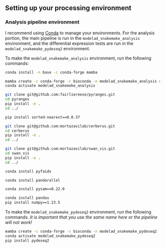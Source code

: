 ## Setting up your processing environment

### Analysis pipeline environment

I recommend using [Conda](https://docs.conda.io/projects/miniconda/en/latest/miniconda-install.html) to manage your environments. For the analysis portion, the main pipeline is run in the `modelad_snakemake_analysis` environment, and the differential expression tests are run in the `modelad_snakemake_pydeseq2` environment.

To make the `modelad_snakemake_analysis` environment, run the following commands:
```bash
conda install -n base -c conda-forge mamba

mamba create -c conda-forge -c bioconda -n modelad_snakemake_analysis snakemake==7.32 python==3.9 pandas pytables==3.8.0
conda activate modelad_snakemake_analysis

git clone git@github.com:fairliereese/pyranges.git
cd pyranges
pip install -e .
cd ../

pip install sorted-nearest==0.0.37

git clone git@github.com:mortazavilab/cerberus.git
cd cerberus
pip install -e .
cd ../

git clone git@github.com:mortazavilab/swan_vis.git
cd swan_vis
pip install -e .
cd ../

conda install pyfaidx

conda install pandarallel

conda install pysam==0.22.0

conda install pandas
pip install numpy==1.23.5
```

To make the `modelad_snakemake_pydeseq2` environment, run the following commands. *It is important that you use the same name here or the pipeline will not work!*
```bash
mamba create -c conda-forge -c bioconda -n modelad_snakemake_pydeseq2  python==3.9
conda activate modelad_snakemake_pydeseq2
pip install pydeseq2
```



<!-- The YAML files for each are included in this repository. Run the code below to create the environments.
```bash
conda env create -f snakemake.yml
conda env create -f igvtools.yml
conda env create -f deeptools.yml
conda env create -f pydeseq2.yml
conda env create -f snakemake_vis.yml
``` -->

<!-- ```bash
conda activate snakemake
conda env export > snakemake.yml

conda activate igvtools
conda env export > igvtools.yml

conda activate deeptools
conda env export > deeptools.yml

conda activate pydeseq2
conda env export > pydeseq2.yml

conda activate snakemake_vis
conda env export > snakemake_vis.yml
``` -->

<!-- Additionally, you'll need to install the following, in your "snakemake" environment.

* [Cython](https://cython.readthedocs.io/en/latest/src/quickstart/install.html)
```bash
pip install Cython
```
* [samtools](https://anaconda.org/bioconda/samtools)
```bash
conda install bioconda::samtools
```
* [bedtools](https://anaconda.org/bioconda/bedtools)
```bash
conda install bioconda::bedtools
```
* [TranscriptClean](https://github.com/mortazavilab/TranscriptClean)
```bash
git clone git@github.com:mortazavilab/TranscriptClean.git
cd TranscriptClean
pip install -e .
```
* [TALON](https://github.com/mortazavilab/TALON)
```bash
git clone git@github.com:mortazavilab/TALON.git
cd TALON
pip install -e .
```
* [GENCODE UTR Fix](https://github.com/MuhammedHasan/gencode_utr_fix)
```bash
pip install cython
pip install -e git+https://github.com/MuhammedHasan/gencode_utr_fix.git#egg=gencode_utr_fix
```
* [Fairlie's version of PyRanges](git@github.com:fairliereese/pyranges.git)
```bash
git clone git@github.com:fairliereese/pyranges.git
cd pyranges
pip install -e .
``` -->
